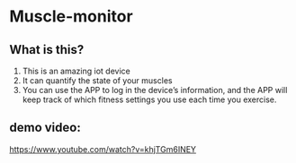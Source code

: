﻿# Muscle-monitor
## What is this?
1. This is an amazing iot device
2. It can quantify the state of your muscles
3. You can use the APP to log in the device’s information, and the APP will keep track of which fitness settings you use each time you exercise.

## demo video: 
https://www.youtube.com/watch?v=khjTGm6INEY
